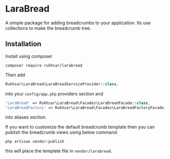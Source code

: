 # LaraBread

A simple package for adding breadcrumbs to your application. Its use collections to make the breadcrumb tree.

## Installation

Install using composer 

```
composer require rukhsar/larabread
```

Then add 

```php
Rukhsar\LaraBread\LaraBreadServiceProvider::class,
```
into your `config/app.php`   providers section and 

```php
'LaraBread' => Rukhsar\LaraBread\Facades\LaraBreadFacade::class,
'LaraBreadFactory' => Rukhsar\LaraBread\Facades\LaraBreadFactoryFacade::class,
```

into aliases section. 

If you want to customize the default breadcrumb template then you can publish the breadcrumb views using below command.

```
php artisan vendor:publish
```

this will place the template file in `vendor/larabread`.

